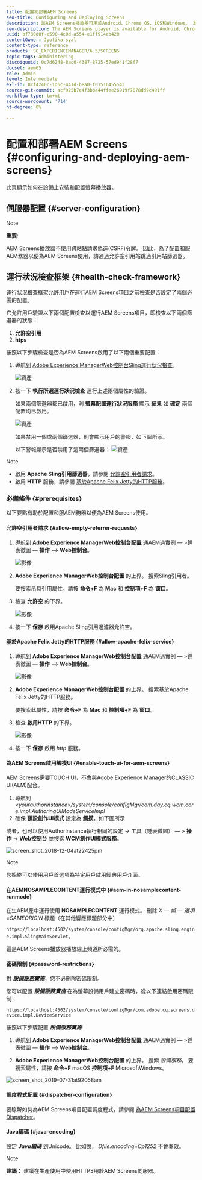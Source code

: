 ```yaml
---
title: 配置和部署AEM Screens
seo-title: Configuring and Deploying Screens
description: 該AEM Screens播放器可用於Android、Chrome OS、iOS和Windows。 本頁介紹了AEM Screens的配置和部署，並總結了播放器設備的h/w選擇准則。
seo-description: The AEM Screens player is available for Android, Chrome OS, iOS, and Windows. This page describes the configuration and deployment of AEM Screens and also summarizes the h/w selection guidelines for player device.
uuid: bf730d0f-e590-4c0d-a554-e1ff914eb420
contentOwner: Jyotika syal
content-type: reference
products: SG_EXPERIENCEMANAGER/6.5/SCREENS
topic-tags: administering
discoiquuid: 0c7d6248-8ac0-4387-8725-57ed941f28f7
docset: aem65
role: Admin
level: Intermediate
exl-id: 8cf4240c-1d6c-441d-b8a0-f01516455543
source-git-commit: acf925b7e4f3bba44ffee26919f7078dd9c491ff
workflow-type: tm+mt
source-wordcount: '714'
ht-degree: 0%

---
```


# 配置和部署AEM Screens {#configuring-and-deploying-aem-screens}

此頁顯示如何在設備上安裝和配置螢幕播放器。

## 伺服器配置 {#server-configuration}

>[!NOTE]
>
>**重要**:
>
>AEM Screens播放器不使用跨站點請求偽造(CSRF)令牌。 因此，為了配置和服AEM務器以便為AEM Screens使用，請通過允許空引用站跳過引用站篩選器。

## 運行狀況檢查框架 {#health-check-framework}

運行狀況檢查框架允許用戶在運行AEM Screens項目之前檢查是否設定了兩個必需的配置。

它允許用戶驗證以下兩個配置檢查以運行AEM Screens項目，即檢查以下兩個篩選器的狀態：

1. **允許空引用**
2. **htps**

按照以下步驟檢查是否為AEM Screens啟用了以下兩個重要配置：

1. 導航到 [Adobe Experience ManagerWeb控制台Sling運行狀況檢查](http://localhost:4502/system/console/healthcheck?tags=screensconfigs&amp;overrideGlobalTimeout=)。

   ![資產](assets/health-check1.png)


2. 按一下 **執行所選運行狀況檢查** 運行上述兩個屬性的驗證。

   如果兩個篩選器都已啟用，則 **螢幕配置運行狀況服務** 顯示 **結果** 如 **確定** 兩個配置均已啟用。

   ![資產](assets/health-check2.png)

   如果禁用一個或兩個篩選器，則會顯示用戶的警報，如下圖所示。

   以下警報顯示是否禁用了這兩個篩選器：
   ![資產](assets/health-check3.png)

>[!NOTE]
>
>* 啟用 **Apache Sling引用篩選器**，請參閱 [允許空引用者請求](/help/user-guide/configuring-screens-introduction.md#allow-empty-referrer-requests)。
>* 啟用 **HTTP** 服務，請參閱 [基於Apache Felix Jetty的HTTP服務](/help/user-guide/configuring-screens-introduction.md#allow-apache-felix-service)。


### 必備條件 {#prerequisites}

以下要點有助於配置和服AEM務器以便為AEM Screens使用。

#### 允許空引用者請求 {#allow-empty-referrer-requests}

1. 導航到 **Adobe Experience ManagerWeb控制台配置** 通AEM過實例 — >錘表徵圖 —  **操作** —> **Web控制台**。

   ![影像](assets/config/empty-ref1.png)

1. **Adobe Experience ManagerWeb控制台配置** 的上界。 搜索Sling引用者。

   要搜索吊具引用屬性，請按 **命令+F** 為 **Mac** 和 **控制項+F** 為 **窗口**。

1. 檢查 **允許空** 的下界。

   ![影像](assets/config/empty-ref2.png)

1. 按一下 **保存** 啟用Apache Sling引用過濾器允許空。


#### 基於Apache Felix Jetty的HTTP服務 {#allow-apache-felix-service}

1. 導航到 **Adobe Experience ManagerWeb控制台配置** 通AEM過實例 — >錘表徵圖 —  **操作** —> **Web控制台**。

   ![影像](assets/config/empty-ref1.png)

1. **Adobe Experience ManagerWeb控制台配置** 的上界。 搜索基於Apache Felix Jetty的HTTP服務。

   要搜索此屬性，請按 **命令+F** 為 **Mac** 和 **控制項+F** 為 **窗口**。

1. 檢查 **啟用HTTP** 的下界。

   ![影像](assets/config/config-1.png)

1. 按一下 **保存** 啟用 *http* 服務。

#### 為AEM Screens啟用觸摸UI {#enable-touch-ui-for-aem-screens}

AEM Screens需要TOUCH UI，不會與Adobe Experience Manager的CLASSIC UI(AEM)配合。

1. 導航到 *&lt;yourauthorinstance>/system/console/configMgr/com.day.cq.wcm.core.impl.AuthoringUIModeServiceImpl*
1. 確保 **預設創作UI模式** 設定為 **觸摸**，如下圖所示

或者，也可以使用AuthorInstance執行相同的設定 *->* 工具（錘表徵圖） — > **操作** -> **Web控制台** 並搜索 **WCM創作UI模式服務**。

![screen_shot_2018-12-04at22425pm](assets/screen_shot_2018-12-04at22425pm.png)

>[!NOTE]
>
>您始終可以使用用戶首選項為特定用戶啟用經典用戶介面。

#### 在AEMNOSAMPLECONTENT運行模式中 {#aem-in-nosamplecontent-runmode}

在生AEM產中運行使用 **NOSAMPLECONTENT** 運行模式。 刪除 *X — 幀 — 選項=SAMEORIGIN* 標題（在其他響應標題部分中）

`https://localhost:4502/system/console/configMgr/org.apache.sling.engine.impl.SlingMainServlet`。

這是AEM Screens播放器播放線上頻道所必需的。

#### 密碼限制 {#password-restrictions}

對 ***設備服務實施***，您不必刪除密碼限制。

您可以配置 ***設備服務實施*** 在為螢幕設備用戶建立密碼時，從以下連結啟用密碼限制：

`https://localhost:4502/system/console/configMgr/com.adobe.cq.screens.device.impl.DeviceService`

按照以下步驟配置 ***設備服務實施***:

1. 導航到 **Adobe Experience ManagerWeb控制台配置** 通AEM過實例 — >錘表徵圖 —  **操作** —> **Web控制台**。

1. **Adobe Experience ManagerWeb控制台配置** 的上界。 搜索 *設備服務*。 要搜索屬性，請按 **命令+F** macOS **控制項+F** MicrosoftWindows。

![screen_shot_2019-07-31at92058am](assets/screen_shot_2019-07-31at92058am.png)

#### 調度程式配置 {#dispatcher-configuration}

要瞭解如何為AEM Screens項目配置調度程式，請參閱 [為AEM Screens項目配置Dispatcher](dispatcher-configurations-aem-screens.md)。

#### Java編碼 {#java-encoding}

設定 ***Java編碼*** 到Unicode。 比如說， *Dfile.encoding=Cp1252* 不會奏效。

>[!NOTE]
>**建議：**
>建議在生產使用中使用HTTPS用於AEM Screens伺服器。
